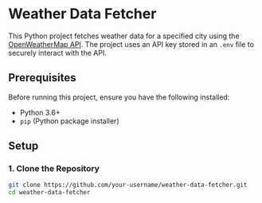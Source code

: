 # Weather Data Fetcher

This Python project fetches weather data for a specified city using the [OpenWeatherMap API](https://openweathermap.org/). The project uses an API key stored in an `.env` file to securely interact with the API.

## Prerequisites

Before running this project, ensure you have the following installed:

- Python 3.6+
- `pip` (Python package installer)

## Setup

### 1. Clone the Repository

```bash
git clone https://github.com/your-username/weather-data-fetcher.git
cd weather-data-fetcher
